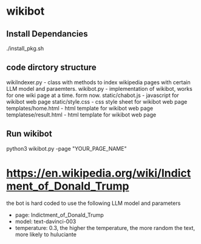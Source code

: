 # wikibot

## Install Dependancies
./install_pkg.sh

## code dirctory structure

wikiIndexer.py - class with methods to index wikipedia pages with certain LLM model and paraemters.
wikibot.py - implementation of wikibot, works for one wiki page at a time. form now.
static/chabot.js - javascript for wikibot web page
static/style.css - css style sheet for wikibot web page
templates/home.html - html template for wikibot web page
templatese/result.html - html template for wikibot web page

## Run wikibot

python3 wikibot.py -page "YOUR_PAGE_NAME"

# https://en.wikipedia.org/wiki/Indictment_of_Donald_Trump

the bot is hard coded to use the following LLM model and parameters
- page: Indictment_of_Donald_Trump
- model: text-davinci-003
- temperature: 0.3,  the higher the temperature, the more random the text, more likely to huluciante
